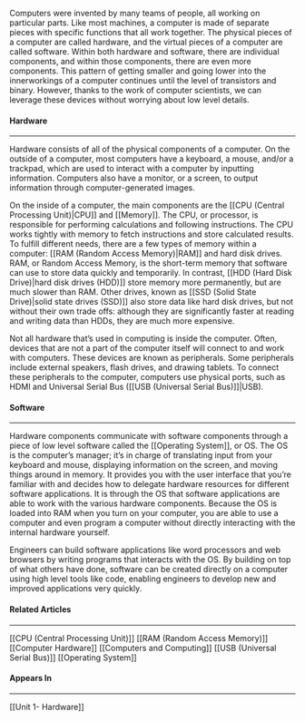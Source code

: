 Computers were invented by many teams of people, all working on particular parts. Like most machines, a computer is made of separate pieces with specific functions that all work together. The physical pieces of a computer are called hardware, and the virtual pieces of a computer are called software. Within both hardware and software, there are individual components, and within those components, there are even more components. This pattern of getting smaller and going lower into the innerworkings of a computer continues until the level of transistors and binary. However, thanks to the work of computer scientists, we can leverage these devices without worrying about low level details.

#### Hardware
<hr>
Hardware consists of all of the physical components of a computer. On the outside of a computer, most computers have a keyboard, a mouse, and/or a trackpad, which are used to interact with a computer by inputting information. Computers also have a monitor, or a screen, to output information through computer-generated images.

On the inside of a computer, the main components are the [[CPU  (Central Processing Unit)|CPU]] and [[Memory]]. The CPU, or processor, is responsible for performing calculations and following instructions. The CPU works tightly with memory to fetch instructions and store calculated results. To fulfill different needs, there are a few types of memory within a computer: [[RAM (Random Access Memory)|RAM]] and hard disk drives. RAM, or Random Access Memory, is the short-term memory that software can use to store data quickly and temporarily. In contrast, [[HDD (Hard Disk Drive)|hard disk drives (HDD)]] store memory more permanently, but are much slower than RAM. Other drives, known as [[SSD (Solid State Drive)|solid state drives (SSD)]] also store data like hard disk drives, but not without their own trade offs: although they are significantly faster at reading and writing data than HDDs, they are much more expensive.

Not all hardware that’s used in computing is inside the computer. Often, devices that are not a part of the computer itself will connect to and work with computers. These devices are known as peripherals. Some peripherals include external speakers, flash drives, and drawing tablets. To connect these peripherals to the computer, computers use physical ports, such as HDMI and Universal Serial Bus ([[USB (Universal Serial Bus)]]|USB).

#### Software
<hr>
Hardware components communicate with software components through a piece of low level software called the [[Operating System]], or OS. The OS is the computer’s manager; it’s in charge of translating input from your keyboard and mouse, displaying information on the screen, and moving things around in memory. It provides you with the user interface that you’re familiar with and decides how to delegate hardware resources for different software applications. It is through the OS that software applications are able to work with the various hardware components. Because the OS is loaded into RAM when you turn on your computer, you are able to use a computer and even program a computer without directly interacting with the internal hardware yourself.

Engineers can build software applications like word processors and web browsers by writing programs that interacts with the OS. By building on top of what others have done, software can be created directly on a computer using high level tools like code, enabling engineers to develop new and improved applications very quickly.

#### Related Articles
<hr>

[[CPU  (Central Processing Unit)]]
[[RAM (Random Access Memory)]]
[[Computer Hardware]]
[[Computers and Computing]]
[[USB (Universal Serial Bus)]]
[[Operating System]]

#### Appears In
<hr>

[[Unit 1- Hardware]]

